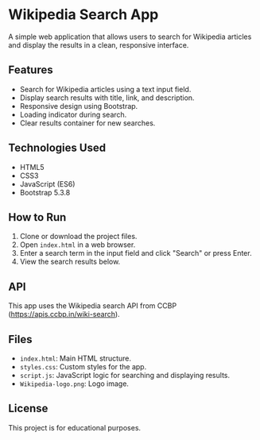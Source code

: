 # Wikipedia Search App

A simple web application that allows users to search for Wikipedia articles and display the results in a clean, responsive interface.

## Features

- Search for Wikipedia articles using a text input field.
- Display search results with title, link, and description.
- Responsive design using Bootstrap.
- Loading indicator during search.
- Clear results container for new searches.

## Technologies Used

- HTML5
- CSS3
- JavaScript (ES6)
- Bootstrap 5.3.8

## How to Run

1. Clone or download the project files.
2. Open `index.html` in a web browser.
3. Enter a search term in the input field and click "Search" or press Enter.
4. View the search results below.

## API

This app uses the Wikipedia search API from CCBP (https://apis.ccbp.in/wiki-search).

## Files

- `index.html`: Main HTML structure.
- `styles.css`: Custom styles for the app.
- `script.js`: JavaScript logic for searching and displaying results.
- `Wikipedia-logo.png`: Logo image.

## License

This project is for educational purposes.
